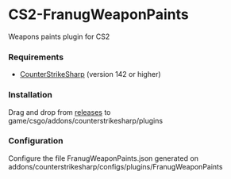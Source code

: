 # CS2-FranugWeaponPaints

Weapons paints plugin for CS2

### Requirements
* [CounterStrikeSharp](https://github.com/roflmuffin/CounterStrikeSharp/) (version 142 or higher)

### Installation

Drag and drop from [releases](https://github.com/Franc1sco/CS2-FranugWeaponPaints/releases) to game/csgo/addons/counterstrikesharp/plugins


### Configuration

Configure the file FranugWeaponPaints.json generated on addons/counterstrikesharp/configs/plugins/FranugWeaponPaints
